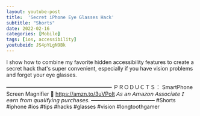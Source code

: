 ```yaml
---
layout: youtube-post
title:  'Secret iPhone Eye Glasses Hack'
subtitle: "Shorts"
date: 2022-02-16
categories: [Mobile]
tags: [ios, accessibility]
youtubeid: JS4pYLgN9Bk
---
```


<p class="premono" markdown="1">
I show how to combine my favorite hidden accessibility features to create a secret hack that's super convenient, especially if you have vision problems and forget your eye glasses.

━━━━━━━━━━━━━━━━━━━━
ＰＲＯＤＵＣＴＳ：
  SmartPhone Screen Magnifier
  🛒 <https://amzn.to/3uVPoIt>
  𝘈𝘴 𝘢𝘯 𝘈𝘮𝘢𝘻𝘰𝘯 𝘈𝘴𝘴𝘰𝘤𝘪𝘢𝘵𝘦 𝘐 𝘦𝘢𝘳𝘯 𝘧𝘳𝘰𝘮 𝘲𝘶𝘢𝘭𝘪𝘧𝘺𝘪𝘯𝘨 𝘱𝘶𝘳𝘤𝘩𝘢𝘴𝘦𝘴.
━━━━━━━━━━━━━━━━━━━━
#Shorts #iphone #ios #tips #hacks #glasses #vision #longtoothgamer
</p>
